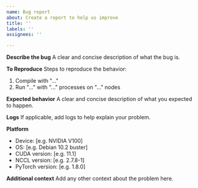 ```yaml
---
name: Bug report
about: Create a report to help us improve
title: ''
labels: ''
assignees: ''

---
```


**Describe the bug**
A clear and concise description of what the bug is.

**To Reproduce**
Steps to reproduce the behavior:
1. Compile with "..."
2. Run "..." with "..." processes on "..." nodes

**Expected behavior**
A clear and concise description of what you expected to happen.

**Logs**
If applicable, add logs to help explain your problem.

**Platform**
 - Device: [e.g. NVIDIA V100]
 - OS: [e.g. Debian 10.2 buster]
 - CUDA version: [e.g. 11.1]
 - NCCL version: [e.g. 2.7.8-1]
 - PyTorch version: [e.g. 1.8.0]

**Additional context**
Add any other context about the problem here.
